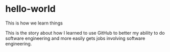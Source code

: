 # hello-world
This is how we learn things

This is the story about how I learned to use GitHub to better my ability to do software engineering and more easily gets jobs involving software engineering.
